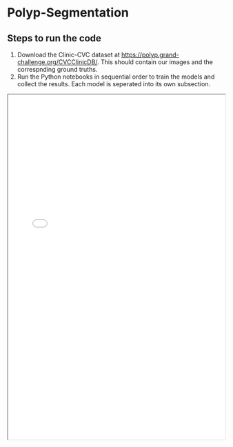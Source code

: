 # Polyp-Segmentation

## Steps to run the code

  1. Download the Clinic-CVC dataset at https://polyp.grand-challenge.org/CVCClinicDB/. This should contain our images and the correspnding ground truths.
  2. Run the Python notebooks in sequential order to train the models and collect the results. Each model is seperated into its own subsection.

<iframe width="100%" height="800" src="./SML_Project_Report.pdf">
